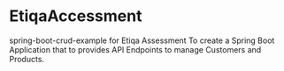 # EtiqaAccessment
spring-boot-crud-example for Etiqa Assessment
To create a Spring Boot Application that to provides API Endpoints to manage Customers and
Products.
